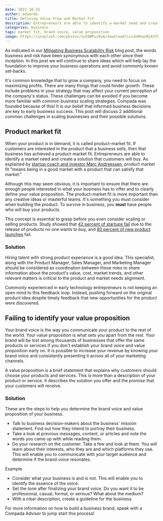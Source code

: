 ```yaml
---
date: 2022-10-25
author: eduardo
title: Defining Value Prop and Market Fit
description: Entrepreneurs are able to identify a market need and create a solution that customers will buy, while your value proposition is what sets you apart from the rest.
categories: business
tags: market fit, brand voice, value proposition
image: https://unsplash.com/photos/zoCDWPuiRuA/download?ixid=MnwxMjA3fDB8MXxhbGx8fHx8fHx8fHwxNjY2NzIzNzk1&force=true&w=1920
---
```


As indicated in our [Mitigating Business Scalability Risk](https://www.compada.io/solutions/business/2022/10/21/risk) blog post, the words business and risk have been synonymous with each other since their inception. In this post we will continue to share ideas which will help lay the foundation to improve your business operations and avoid commonly known set-backs.

It's common knowledge that to grow a company, you need to focus on maximizing profits. There are many things that could hinder growth. These include problems in your strategy that may affect your current perception of the company's status. These challenges can be avoided if you become more familiar with common business scaling strategies. Compada was founded because of this! It is our belief that informed business decisions are key to early business success. This post will discuss 2 additional common challenges in scaling businesses and their possible solutions.

## Product market fit

When your product is in demand, it is called product-market fit. If customers are interested in the product that a business sells, then that business has achieved a product-market fit. Entrepreneurs are able to identify a market need and create a solution that customers will buy. As explained by [startup coach and investor Marc Andreessen](https://pmarchive.com/guide_to_startups_part4.html), product market fit "means being in a good market with a product that can satisfy that market."

Although this may seem obvious, it is important to ensure that there are enough people interested in what your business has to offer and to clearly define your value proposition. The product-market fit is more important than any creative ideas or masterful teams. It's something you must consider when building the product. To survive in business, you **must** have people who will buy your products.

This concept is essential to grasp before you even consider scaling or selling products. Study showed that [42 percent of startups fail](https://www.cbinsights.com/research/startup-failure-reasons-top/) due to the release of products no one wants to buy, and [80 percent of new product launches](https://www.publicity.com/marketsmart-newsletters/percentage-new-products-fail/) fail.

### Solution

Hiring talent with strong product experience is a good idea. This specialist, along with the Product Manager, Sales Manager, and Marketing Manager should be considered as coordination between these roles to share information about the product's value, cost, market trends, and other relevant matters is critical to the product and market needs alignment.

Commonly experienced in early technology entrepreneurs is not keeping an open mind to this feedback loop. Instead, pushing forward on the original product idea despite timely feedback that new opportunities for the product were discovered.

## Failing to identify your value proposition

Your brand voice is the way you communicate your product to the rest of the world. Your value proposition is what sets you apart from the rest. Your brand will be lost among thousands of businesses that offer the same products or services if you don't establish your brand voice and value proposition early on. It is possible to increase your revenue by knowing your brand voice and consistently presenting it across all of your marketing channels.

A value proposition is a brief statement that explains why customers should choose your products and services. This is more than a description of your product or service. It describes the solution you offer and the _promise_ that your customers will receive.

### Solution

These are the steps to help you determine the brand voice and value proposition of your business.

- Talk to business decision-makers about the business' mission statement. Find out how they intend to portray their business.
- Take a look at previous messages, content, or articles and note the words you came up with while reading them.
- Do your research on the customer. Take a few and look at them. You will learn about their interests, who they are and which platforms they use. This will enable you to communicate with your target audience and determine if the brand voice resonates.

Example

- Consider what your business is and is not. This will enable you to identify the essence of the voice.
- Set the tone after finalizing your brand voice. Do you want it to be professional, casual, formal, or serious? What about the medium?
- With a clear description, create a guideline for the business.

For more information on how to build a business brand, speak with a Compada Advisor to jump start this process!
